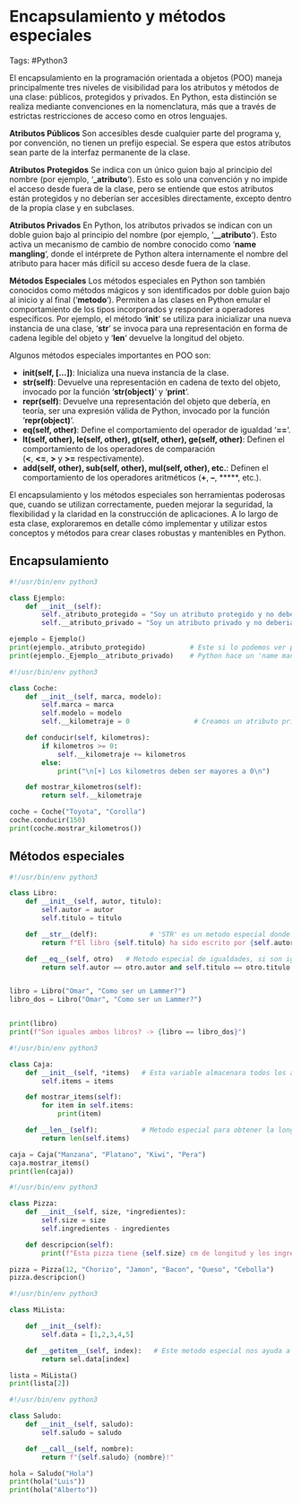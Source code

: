 # Encapsulamiento y métodos especiales 

Tags: #Python3 

El encapsulamiento en la programación orientada a objetos (POO) maneja principalmente tres niveles de visibilidad para los atributos y métodos de una clase: públicos, protegidos y privados. En Python, esta distinción se realiza mediante convenciones en la nomenclatura, más que a través de estrictas restricciones de acceso como en otros lenguajes.

**Atributos Públicos**
Son accesibles desde cualquier parte del programa y, por convención, no tienen un prefijo especial. Se espera que estos atributos sean parte de la interfaz permanente de la clase.

**Atributos Protegidos**
Se indica con un único guion bajo al principio del nombre (por ejemplo, ‘**_atributo**‘). Esto es solo una convención y no impide el acceso desde fuera de la clase, pero se entiende que estos atributos están protegidos y no deberían ser accesibles directamente, excepto dentro de la propia clase y en subclases.

**Atributos Privados**
En Python, los atributos privados se indican con un doble guion bajo al principio del nombre (por ejemplo, ‘**__atributo**‘). Esto activa un mecanismo de cambio de nombre conocido como ‘**name mangling**‘, donde el intérprete de Python altera internamente el nombre del atributo para hacer más difícil su acceso desde fuera de la clase.

**Métodos Especiales**
Los métodos especiales en Python son también conocidos como métodos mágicos y son identificados por doble guion bajo al inicio y al final (‘**__metodo__**‘). Permiten a las clases en Python emular el comportamiento de los tipos incorporados y responder a operadores específicos. Por ejemplo, el método ‘**__init__**‘ se utiliza para inicializar una nueva instancia de una clase, ‘**__str__**‘ se invoca para una representación en forma de cadena legible del objeto y ‘**__len__**‘ devuelve la longitud del objeto.

Algunos métodos especiales importantes en POO son:
- **__init__(self, […])**: Inicializa una nueva instancia de la clase.
- **__str__(self)**: Devuelve una representación en cadena de texto del objeto, invocado por la función ‘**str(object)**‘ y ‘**print**‘.
- **__repr__(self)**: Devuelve una representación del objeto que debería, en teoría, ser una expresión válida de Python, invocado por la función ‘**repr(object)**‘.
- **__eq__(self, other)**: Define el comportamiento del operador de igualdad ‘**==**‘.
- **__lt__(self, other), __le__(self, other), __gt__(self, other), __ge__(self, other)**: Definen el comportamiento de los operadores de comparación (**<**, **<=**, **>** y **>=** respectivamente).
- **__add__(self, other), __sub__(self, other), __mul__(self, other), etc.**: Definen el comportamiento de los operadores aritméticos (**+**, **–**, *****, etc.).

El encapsulamiento y los métodos especiales son herramientas poderosas que, cuando se utilizan correctamente, pueden mejorar la seguridad, la flexibilidad y la claridad en la construcción de aplicaciones. A lo largo de esta clase, exploraremos en detalle cómo implementar y utilizar estos conceptos y métodos para crear clases robustas y mantenibles en Python.

## Encapsulamiento

```python 
#!/usr/bin/env python3 

class Ejemplo:
	def __init__(self):
		self._atributo_protegido = "Soy un atributo protegido y no deberias verme"   # Creamos un atributo protegido
		self.__atributo_privado = "Soy un atributo privado y no deberias verme"      # Creamos un atributo privado 

ejemplo = Ejemplo()
print(ejemplo._atributo_protegido)           # Este si lo podemos ver pero no deberia ser la intension 
print(ejemplo._Ejemplo__atributo_privado)    # Python hace un 'name mangling' por lo que debemos de agregar antes la clase 
```

```python 
#!/usr/bin/env python3 

class Coche:
	def __init__(self, marca, modelo):
		self.marca = marca 
		self.modelo = modelo 
		self.__kilometraje = 0                # Creamos un atributo privado  

	def conducir(self, kilometros):
		if kilometros >= 0:
			self.__kilometraje += kilometros
		else:
			print("\n[+] Los kilometros deben ser mayores a 0\n")

	def mostrar_kilometros(self):
		return self.__kilometraje

coche = Coche("Toyota", "Corolla")
coche.conducir(150)
print(coche.mostrar_kilometros())
```

## Métodos especiales 

```python 
#!/usr/bin/env python3 

class Libro:
	def __init__(self, autor, titulo):
		self.autor = autor
		self.titulo = titulo

	def __str__(delf):             # 'STR' es un metodo especial donde accedes a los atributos y puedes mostrarlos
		return f"El libro {self.titulo} ha sido escrito por {self.autor}"

	def __eq__(self, otro)   # Metodo especial de igualdades, si son iguales se aplica lo que este dentro del metodo 
		return self.autor == otro.autor and self.titulo == otro.titulo


libro = Libro("Omar", "Como ser un Lammer?")
libro_dos = Libro("Omar", "Como ser un Lammer?")


print(libro)
print(f"Son iguales ambos libros? -> {libro == libro_dos}")
```

```python 
#!/usr/bin/env python3 

class Caja:
	def __init__(self, *items)   # Esta variable almacenara todos los atributos como si fuera una 'tupla'
		self.items = items

	def mostrar_items(self):
		for item in self.items:
			print(item)

	def __len__(self):           # Metodo especial para obtener la longitud
		return len(self.items)

caja = Caja("Manzana", "Platano", "Kiwi", "Pera")
caja.mostrar_items()
print(len(caja))
```

```python 
#!/usr/bin/env python3 

class Pizza:
	def __init__(self, size, *ingredientes):
		self.size = size 
		self.ingredientes - ingredientes 

	def descripcion(self):
		print(f"Esta pizza tiene {self.size} cm de longitud y los ingredientes son {','.join(self.ingredientes)}") # Sirve para representar cada elemento de una forma especifica, en este caso con ','

pizza = Pizza(12, "Chorizo", "Jamon", "Bacon", "Queso", "Cebolla")
pizza.descripcion()
```

```python 
#!/usr/bin/env python3 

class MiLista:

	def __init__(self):
		self.data = [1,2,3,4,5]

	def __getitem__(self, index):   # Este metodo especial nos ayuda a obtener el indice de la lista
		return sel.data[index]

lista = MiLista()
print(lista[2])
```

```python 
#!/usr/bin/env python3 

class Saludo:
	def __init__(self, saludo):
		self.saludo = saludo 

	def __call__(self, nombre):
		return f"{self.saludo} {nombre}!"

hola = Saludo("Hola")
print(hola("Luis"))
print(hola("Alberto"))
```